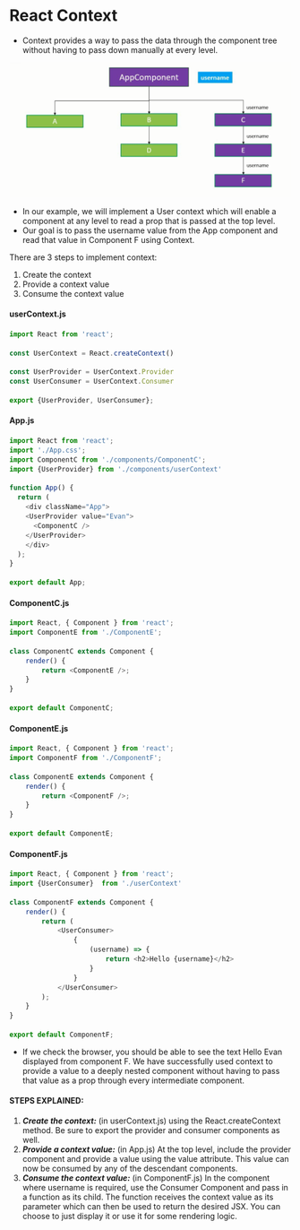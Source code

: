 # React Context
- Context provides a way to pass the data through the component tree without having to pass down manually at every level.

![](img/context.png)

- In our example, we will implement a User context which will enable a component at any level to read a prop that is passed at the top level.
- Our goal is to pass the username value from the App component and read that value in Component F using Context.

There are 3 steps to implement context:
 1. Create the context
 2. Provide a context value
 3. Consume the context value
 
#### userContext.js
```Javascript
import React from 'react';

const UserContext = React.createContext()

const UserProvider = UserContext.Provider
const UserConsumer = UserContext.Consumer

export {UserProvider, UserConsumer};
```

#### App.js
```Javascript
import React from 'react';
import './App.css';
import ComponentC from './components/ComponentC';
import {UserProvider} from './components/userContext'

function App() {
  return (
    <div className="App">
    <UserProvider value="Evan">
      <ComponentC />
    </UserProvider>
    </div>
  );
}

export default App;
```

#### ComponentC.js
```Javascript
import React, { Component } from 'react';
import ComponentE from './ComponentE';

class ComponentC extends Component {
    render() { 
        return <ComponentE />;
    }
}
 
export default ComponentC;
```

#### ComponentE.js
```Javascript
import React, { Component } from 'react';
import ComponentF from './ComponentF';

class ComponentE extends Component {
    render() { 
        return <ComponentF />;
    }
}
 
export default ComponentE;
```

#### ComponentF.js
```Javascript
import React, { Component } from 'react';
import {UserConsumer}  from './userContext'

class ComponentF extends Component {
    render() { 
        return (
            <UserConsumer>
                {
                    (username) => {
                        return <h2>Hello {username}</h2>
                    }
                }            
            </UserConsumer>
        );
    }
}
 
export default ComponentF;
```

- If we check the browser, you should be able to see the text Hello Evan displayed from component F. We have successfully used context to provide a value to a deeply nested component without having to pass that value as a prop through every intermediate component.

#### STEPS EXPLAINED:
1. ***Create the context:*** (in userContext.js) using the React.createContext method. Be sure to export the provider and consumer components as well.
2. ***Provide a context value:*** (in App.js) At the top level, include the provider component and provide a value using the value attribute. This value can now be consumed by any of the descendant components.
3. ***Consume the context value:*** (in ComponentF.js) In the component where username is required, use the Consumer Component and pass in a function as its child. The function receives the context value as its parameter which can then be used to return the desired JSX. You can choose to just display it or use it for some rendering logic.
